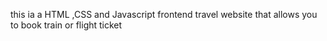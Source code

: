 this ia a HTML ,CSS and Javascript frontend  travel  website that allows you to book train or flight ticket

